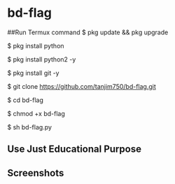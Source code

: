 # bd-flag

##Run Termux command 
$ pkg update && pkg upgrade


$ pkg install python


$ pkg install python2 -y


$ pkg install git -y


$ git clone https://github.com/tanjim750/bd-flag.git


$ cd bd-flag


$ chmod +x bd-flag


$ sh bd-flag.py



##  Use Just Educational Purpose


## Screenshots 


